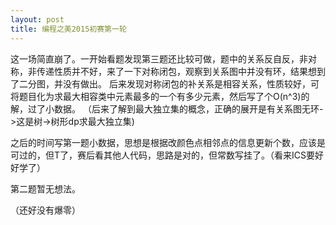 ```yaml
---
layout: post
title: 编程之美2015初赛第一轮
---
```


这一场简直崩了。一开始看题发现第三题还比较可做，题中的关系反自反，非对称，非传递性质并不好，来了一下对称闭包，观察到关系图中并没有环，结果想到了二分图，并没有做出。
后来发现对称闭包的补关系是相容关系，性质较好，可将题目化为求最大相容类中元素最多的一个有多少元素，然后写了个O(n^3)的解，过了小数据。
（后来了解到最大独立集的概念，正确的展开是有关系图无环->这是树->树形dp求最大独立集)

之后的时间写第一题小数据，思想是根据改颜色点相邻点的信息更新个数，应该是可过的，但T了，赛后看其他人代码，思路是对的，但常数写挂了。（看来ICS要好好学了）

第二题暂无想法。

（还好没有爆零）
